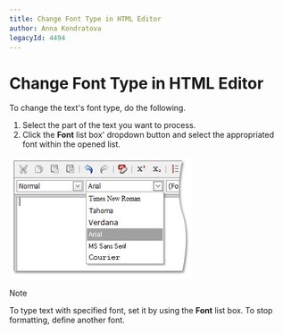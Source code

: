 ```yaml
---
title: Change Font Type in HTML Editor
author: Anna Kondratova
legacyId: 4494
---
```

# Change Font Type in HTML Editor
To change the text's font type, do the following.
1. Select the part of the text you want to process.
2. Click the **Font** list box' dropdown button and select the appropriated font within the opened list.

![ASPxHtmlEditor-WorkingWithText-FontType](../../../images/img7395.png)

> [!NOTE]
> To type text with specified font, set it by using the **Font** list box. To stop formatting, define another font.
